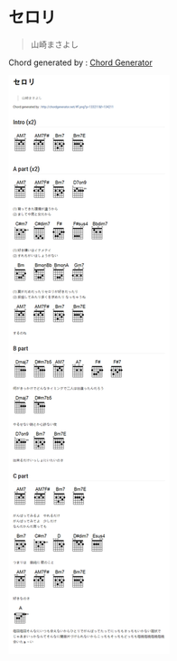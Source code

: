 # セロリ
> 山崎まさよし

Chord generated by : [Chord Generator]("http://chordgenerator.net/#F.png?p=133211&f=134211)

![](./fig.png)